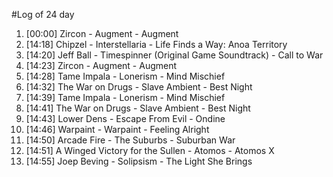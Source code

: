 #Log of 24 day

1. [00:00] Zircon - Augment - Augment
1. [14:18] Chipzel - Interstellaria - Life Finds a Way: Anoa Territory
1. [14:20] Jeff Ball - Timespinner (Original Game Soundtrack) - Call to War
1. [14:23] Zircon - Augment - Augment
1. [14:28] Tame Impala - Lonerism - Mind Mischief
1. [14:32] The War on Drugs - Slave Ambient - Best Night
1. [14:39] Tame Impala - Lonerism - Mind Mischief
1. [14:41] The War on Drugs - Slave Ambient - Best Night
1. [14:43] Lower Dens - Escape From Evil - Ondine
1. [14:46] Warpaint - Warpaint - Feeling Alright
1. [14:50] Arcade Fire - The Suburbs - Suburban War
1. [14:51] A Winged Victory for the Sullen - Atomos - Atomos X
1. [14:55] Joep Beving - Solipsism - The Light She Brings
